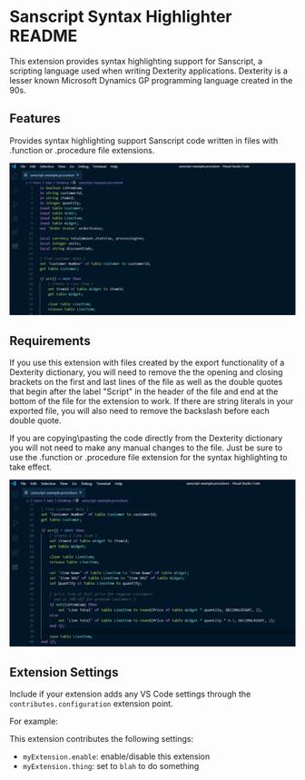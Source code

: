 # Sanscript Syntax Highlighter README

This extension provides syntax highlighting support for Sanscript, a scripting language used when writing Dexterity applications. Dexterity is a lesser known Microsoft Dynamics GP programming language created in the 90s.

## Features

Provides syntax highlighting support Sanscript code written in files with .function or .procedure file extensions.

![parameters and local variables](images/syntax-highlighter-docs1.png)

## Requirements

If you use this extension with files created by the export functionality of a Dexterity dictionary, you will need to remove the the opening and closing brackets on the first and last lines of the file as well as the double quotes that begin after the label "Script" in the header of the file and end at the bottom of the file for the extension to work. If there are string literals in your exported file, you will also need to remove the backslash before each double quote.

If you are copying\pasting the code directly from the Dexterity dictionary you will not need to make any manual changes to the file. Just be sure to use the .function or .procedure file extension for the syntax highlighting to take effect.

![control flow](images/syntax-highlighter-docs2.png)

## Extension Settings

Include if your extension adds any VS Code settings through the `contributes.configuration` extension point.

For example:

This extension contributes the following settings:

-   `myExtension.enable`: enable/disable this extension
-   `myExtension.thing`: set to `blah` to do something
